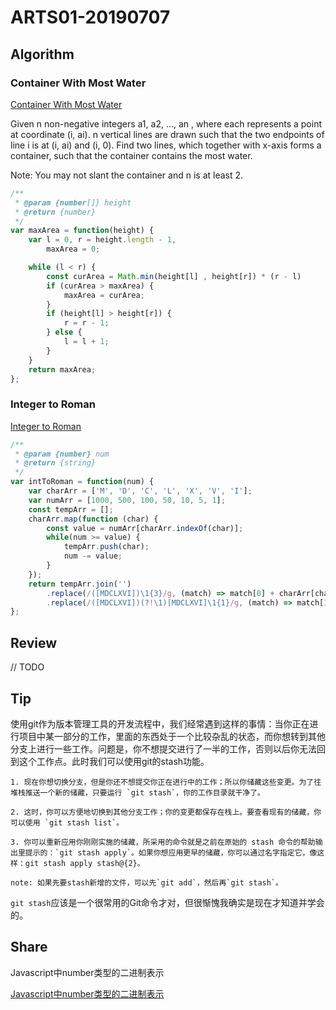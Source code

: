 # ARTS01-20190707

## Algorithm

### Container With Most Water

[Container With Most Water](https://leetcode-cn.com/problems/container-with-most-water/)

Given n non-negative integers a1, a2, ..., an , where each represents a point at coordinate (i, ai). n vertical lines are drawn such that the two endpoints of line i is at (i, ai) and (i, 0). Find two lines, which together with x-axis forms a container, such that the container contains the most water.

Note: You may not slant the container and n is at least 2.

```javascript
/**
 * @param {number[]} height
 * @return {number}
 */
var maxArea = function(height) {
    var l = 0, r = height.length - 1,
        maxArea = 0;

    while (l < r) {
        const curArea = Math.min(height[l] , height[r]) * (r - l)
        if (curArea > maxArea) {
            maxArea = curArea;
        }
        if (height[l] > height[r]) {
            r = r - 1;
        } else {
            l = l + 1;
        }
    }
    return maxArea;
};
```

### Integer to Roman

[Integer to Roman](https://leetcode-cn.com/problems/integer-to-roman/)

```javascript
/**
 * @param {number} num
 * @return {string}
 */
var intToRoman = function(num) {
    var charArr = ['M', 'D', 'C', 'L', 'X', 'V', 'I'];
    var numArr = [1000, 500, 100, 50, 10, 5, 1];
    const tempArr = [];
    charArr.map(function (char) {
        const value = numArr[charArr.indexOf(char)];
        while(num >= value) {
            tempArr.push(char);
            num -= value;
        }
    });
    return tempArr.join('')
        .replace(/([MDCLXVI])\1{3}/g, (match) => match[0] + charArr[charArr.indexOf(match[0]) - 1])
        .replace(/([MDCLXVI])(?!\1)[MDCLXVI]\1{1}/g, (match) => match[1] + charArr[charArr.indexOf(match[0]) - 1]);
};
```

## Review

// TODO

## Tip

使用git作为版本管理工具的开发流程中，我们经常遇到这样的事情：当你正在进行项目中某一部分的工作，里面的东西处于一个比较杂乱的状态，而你想转到其他分支上进行一些工作。问题是，你不想提交进行了一半的工作，否则以后你无法回到这个工作点。此时我们可以使用git的stash功能。

    1. 现在你想切换分支，但是你还不想提交你正在进行中的工作；所以你储藏这些变更。为了往堆栈推送一个新的储藏，只要运行 `git stash`，你的工作目录就干净了。

    2. 这时，你可以方便地切换到其他分支工作；你的变更都保存在栈上。要查看现有的储藏，你可以使用 `git stash list`。

    3. 你可以重新应用你刚刚实施的储藏，所采用的命令就是之前在原始的 stash 命令的帮助输出里提示的：`git stash apply`。如果你想应用更早的储藏，你可以通过名字指定它，像这样：git stash apply stash@{2}。

    note: 如果先要stash新增的文件，可以先`git add`，然后再`git stash`。

`git stash`应该是一个很常用的Git命令才对，但很惭愧我确实是现在才知道并学会的。

## Share

Javascript中number类型的二进制表示

[Javascript中number类型的二进制表示](https://www.jianshu.com/p/ab2bc4d7e001)
